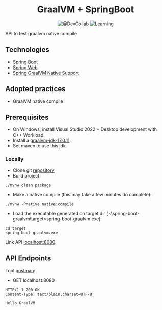 <h1 align="center">
  GraalVM + SpringBoot
</h1>

<p align="center">
 <img src="https://img.shields.io/static/v1?label=Youtube&message=@DevCollab&color=8257E5&labelColor=000000" alt="@DevCollab" />
 <img src="https://img.shields.io/static/v1?label=Type&message=Learning&color=8257E5&labelColor=000000" alt="Learning" />
</p>

API to test graalvm native compile

## Technologies

- [Spring Boot](https://spring.io/projects/spring-boot)
- [Spring Web](https://docs.spring.io/spring-framework/reference/web.html)
- [Spring GraalVM Native Support](https://docs.spring.io/spring-boot/docs/current/reference/html/native-image.html)

## Adopted practices

- GraalVM native compile

## Prerequisites

- On Windows, install Visual Studio 2022 + Desktop development with C++ Workload.
- Install a [graalvm-jdk-17.0.11](https://download.oracle.com/graalvm/17/latest/graalvm-jdk-17_windows-x64_bin.zip).
- Set maven to use this jdk.

### Locally
- Clone git [repository](https://github.com/fabiofaleiros/spring-boot-graalvm.git)
- Build project:
```
./mvnw clean package
```
- Make a native compile (this may take a few minutes do complete):
```
./mvnw -Pnative native:compile
```
- Load the executable generated on target dir (~\spring-boot-graalvm\target>spring-boot-graalvm.exe):
```
cd target
spring-boot-graalvm.exe
```

Link API [localhost:8080](http://localhost:8080).

## API Endpoints

Tool [postman](https://www.postman.com):

- GET localhost:8080
```
HTTP/1.1 200 OK
Content-Type: text/plain;charset=UTF-8

Hello GraalVM
```